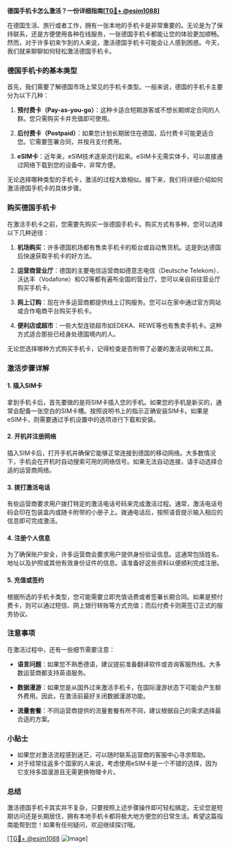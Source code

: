 **德国手机卡怎么激活？一份详细指南[[TG💪+ @esim1088](https://t.me/s/esim1088)]**

在德国生活、旅行或者工作，拥有一张本地的手机卡是非常重要的。无论是为了保持联系，还是方便使用各种在线服务，一张德国手机卡都能让您的体验更加顺畅。然而，对于许多初来乍到的人来说，激活德国手机卡可能会让人感到困惑。今天，我们就来聊聊如何轻松激活德国手机卡。

### 德国手机卡的基本类型

首先，我们需要了解德国市场上常见的手机卡类型。一般来说，德国的手机卡主要分为以下几种：

1. **预付费卡（Pay-as-you-go）**：这种卡适合短期游客或不想长期绑定合同的人群。您只需购买卡并充值即可使用。
   
2. **后付费卡（Postpaid）**：如果您计划长期居住在德国，后付费卡可能更适合您。它需要签署合同，并按月支付费用。

3. **eSIM卡**：近年来，eSIM技术逐渐流行起来。eSIM卡无需实体卡，可以直接通过网络下载到您的设备中，非常方便。

无论选择哪种类型的手机卡，激活的过程大致相似。接下来，我们将详细介绍如何激活德国手机卡的具体步骤。

### 购买德国手机卡

在激活手机卡之前，您需要先购买一张德国手机卡。购买方式有多种，您可以选择以下几种途径：

1. **机场购买**：许多德国机场都有售卖手机卡的柜台或自动售货机。这是到达德国后快速获取手机卡的好方法。

2. **运营商营业厅**：德国的主要电信运营商如德意志电信（Deutsche Telekom）、沃达丰（Vodafone）和O2等都有遍布全国的营业厅。您可以亲自前往营业厅购买手机卡。

3. **网上订购**：现在许多运营商都提供线上订购服务。您可以在家中通过官方网站或合作电商平台购买手机卡。

4. **便利店或超市**：一些大型连锁超市如EDEKA、REWE等也有售卖手机卡。这种方式适合那些已经身处德国境内的人。

无论您选择哪种方式购买手机卡，记得检查是否附带了必要的激活说明和工具。

### 激活步骤详解

#### 1. 插入SIM卡

拿到手机卡后，首先要做的是将SIM卡插入您的手机。如果您的手机是新买的，通常会配备一张空白的SIM卡槽。按照说明书上的指示正确安装SIM卡。如果是eSIM卡，则需要通过手机设置中的选项进行下载和安装。

#### 2. 开机并注册网络

插入SIM卡后，打开手机并确保它能够正常连接到德国的移动网络。大多数情况下，手机会在开机时自动搜索可用的网络信号。如果无法自动连接，请手动选择合适的运营商网络。

#### 3. 拨打激活电话

有些运营商要求用户拨打特定的激活电话号码来完成激活过程。通常，激活电话号码会印在包装盒内或随卡附带的小册子上。拨通电话后，按照语音提示输入相应的信息即可完成激活。

#### 4. 注册个人信息

为了确保账户安全，许多运营商会要求用户提供身份验证信息。这通常包括姓名、地址以及护照或其他有效身份证件的信息。请准备好这些资料以便顺利完成注册。

#### 5. 充值或签约

根据所选的手机卡类型，您可能需要立即充值话费或者签署长期合同。如果是预付费卡，则可以通过短信、网上银行转账等方式充值；而后付费卡则需签订正式的服务协议。

### 注意事项

在激活过程中，还有一些细节需要注意：

- **语言问题**：如果您不熟悉德语，建议提前准备翻译软件或咨询客服热线。大多数运营商都支持英语服务。
  
- **数据漫游**：如果您是从国外过来激活手机卡，在国际漫游状态下可能会产生额外费用。因此，在激活前最好关闭数据漫游功能。

- **流量套餐**：不同运营商提供的流量套餐有所不同，建议根据自己的需求选择最合适的方案。

### 小贴士

- 如果您对激活流程感到迷茫，可以随时联系运营商的客服中心寻求帮助。
- 对于经常往返多个国家的人来说，考虑使用eSIM卡是一个不错的选择，因为它支持多国漫游且无需更换物理卡片。

### 总结

激活德国手机卡其实并不复杂，只要按照上述步骤操作即可轻松搞定。无论您是短期访问还是长期居住，拥有本地手机卡都将极大地方便您的日常生活。希望这篇指南能帮到您！如果有任何疑问，欢迎继续探讨哦。

[[TG💪+ @esim1088](https://t.me/s/esim1088) ![Image](https://i.postimg.cc/4NQfJmqS/Snipaste-2025-05-13-00-14-12.png)]